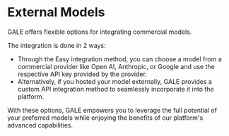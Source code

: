 # External Models

GALE offers flexible options for integrating commercial models.

The integration is done in 2 ways:

* Through the Easy integration method, you can choose a model from a commercial provider like Open AI, Anthropic, or Google and use the respective API key provided by the provider.
* Alternatively, if you hosted your model externally, GALE provides a custom API integration method to seamlessly incorporate it into the platform.

With these options, GALE empowers you to leverage the full potential of your preferred models while enjoying the benefits of our platform's advanced capabilities.